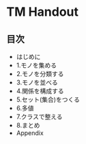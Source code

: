 # TM Handout
## 目次
+ はじめに
+ 1.モノを集める
+ 2.モノを分類する
+ 3.モノを並べる
+ 4.関係を構成する
+ 5.セット(集合)をつくる
+ 6.多値
+ 7.クラスで整える
+ 8.まとめ
+ Appendix
